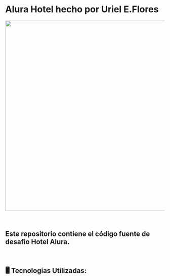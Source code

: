 # Alura Hotel hecho por Uriel E.Flores

<p align="center" >
     <img width="600" heigth="600" src="https://user-images.githubusercontent.com/91544872/189419249-06b539da-7cf2-4d40-a711-618a5c872096.png">
</p>

</br>

## Este repositorio contiene el código fuente de desafio Hotel Alura.

</br>

## 🖥️ Tecnologías Utilizadas:


